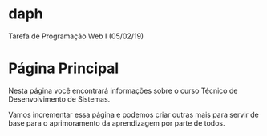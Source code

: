 # daph
Tarefa de Programação Web I (05/02/19)
<html>
    <head>
        <title>
        Página Inicial
        </title>
    </head>
    <body>
        <h1>Página Principal</h1>
        <p>Nesta página você encontrará informações sobre o curso Técnico de Desenvolvimento de Sistemas.</p>
        <p>Vamos incrementar essa página e podemos criar outras mais para servir de base para o aprimoramento da aprendizagem por parte de todos.
    </body>
</html>
